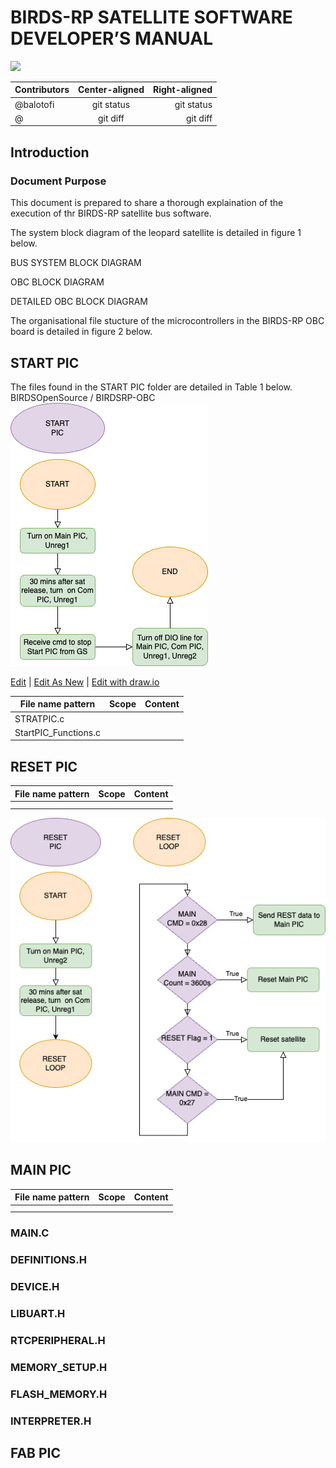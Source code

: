 
# BIRDS-RP SATELLITE SOFTWARE DEVELOPER’S MANUAL 

![](https://birds-x.birds-project.com/wp-content/uploads/2023/01/logo_aboutus-1024x393.png)


| Contributors | Center-aligned | Right-aligned |
| :---         |     :---:      |          ---: |
| @balotofi   | git status     | git status    |
| @     | git diff       | git diff      |

## Introduction 
 
### Document Purpose 
This document is prepared to share a thorough explaination of the execution of thr BIRDS-RP satellite bus software. 

 
The system block diagram of the leopard satellite is detailed in figure 1 below. 
 
BUS SYSTEM BLOCK DIAGRAM
  
OBC BLOCK DIAGRAM
 
DETAILED OBC BLOCK DIAGRAM
 
The organisational file stucture of the microcontrollers in the BIRDS-RP OBC board is detailed in  figure 2 below. 
 


## START PIC

The files found in the START PIC folder are detailed in Table 1 below. 
BIRDSOpenSource
/
BIRDSRP-OBC
![](Diagrams/obc_pics_operation-START_PIC.png)

<a href="http://jgraph.github.io/drawio-github/edit-diagram.html?repo=birdsrp-obc-github&path=obc_pics_operation-START_PIC.png" target="_blank">Edit</a> | <a href="https://app.diagrams.net/#Uhttps%3A%2F%2Fraw.githubusercontent.com%2FBIRDSOpenSource%2Fdrawio-github%2Fmaster%2Fobc_pics_operation-START_PIC.png" target="_blank">Edit As New</a> | <a href="https://app.diagrams.net/#HBIRDSOpenSource%2FBIRDSRP-OBC-github%2Fmaster%2Fobc_pics_operation-START_PIC.png" target="_blank">Edit with draw.io</a>


|  File name pattern   | Scope  |  Content    |
|----------------------|--------|-------------|
| STRATPIC.c |    |    |
|  StartPIC_Functions.c  |    |    |


## RESET PIC 

|  File name pattern   | Scope  |  Content    |
|----|----|----|
|    |    |    |
|    |    |    |


![](Diagrams/obc_pics_operation-RESET_PIC.png)


## MAIN PIC 

|  File name pattern   | Scope  |  Content    |
|----|----|----|
|    |    |    |
|    |    |    |

### MAIN.C 

### DEFINITIONS.H 
 
### DEVICE.H
 
### LIBUART.H 

### RTCPERIPHERAL.H 
 
### MEMORY_SETUP.H 
 
### FLASH_MEMORY.H 
 
### INTERPRETER.H  

## FAB PIC 

